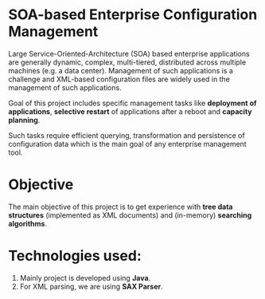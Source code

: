 SOA-based Enterprise Configuration Management
=============================================

Large Service-Oriented-Architecture (SOA) based enterprise applications are generally 
dynamic, complex, multi-tiered, distributed across multiple machines (e.g. a data center). Management
of such applications is a challenge and XML-based configuration files are widely used in the 
management of such applications.

Goal of this project includes specific management tasks like **deployment of applications**,
**selective restart** of applications after a reboot and **capacity planning**. 

Such tasks require efficient querying, transformation and persistence of configuration 
data which is the main goal of any enterprise management tool.

Objective
=========
The main objective of this project is to get experience with **tree data structures** (implemented
as XML documents) and (in-memory) **searching algorithms**.

Technologies used:
==================
1. Mainly project is developed using **Java**.
2. For XML parsing, we are using **SAX Parser**.
